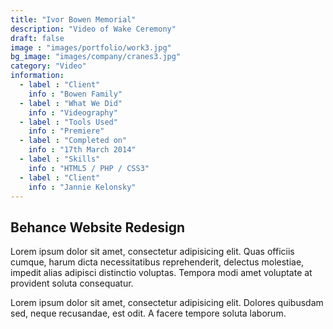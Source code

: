 ```yaml
---
title: "Ivor Bowen Memorial"
description: "Video of Wake Ceremony"
draft: false
image : "images/portfolio/work3.jpg"
bg_image: "images/company/cranes3.jpg"
category: "Video"
information:
  - label : "Client"
    info : "Bowen Family"
  - label : "What We Did"
    info : "Videography"
  - label : "Tools Used"
    info : "Premiere"
  - label : "Completed on"
    info : "17th March 2014"
  - label : "Skills"
    info : "HTML5 / PHP / CSS3"
  - label : "Client"
    info : "Jannie Kelonsky"
---
```


## Behance Website Redesign

Lorem ipsum dolor sit amet, consectetur adipisicing elit. Quas officiis cumque, harum dicta necessitatibus
reprehenderit, delectus molestiae, impedit alias adipisci distinctio voluptas. Tempora modi amet voluptate
at provident soluta consequatur.

Lorem ipsum dolor sit amet, consectetur adipisicing elit. Dolores quibusdam sed, neque recusandae, est
odit. A facere tempore soluta laborum.


